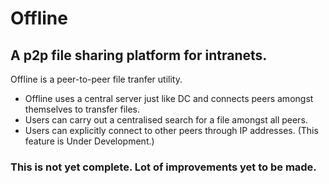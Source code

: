 # Offline
## A p2p file sharing platform for intranets.
Offline is a peer-to-peer file tranfer utility.
- Offline uses a central server just like DC and connects peers amongst themselves to transfer files.
- Users can carry out a centralised search for a file amongst all peers.
- Users can explicitly connect to other peers through IP addresses. (This feature is Under Development.)

### This is not yet complete. Lot of improvements yet to be made.
